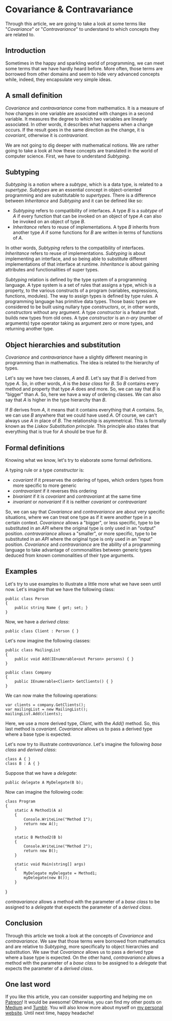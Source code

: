# Covariance & Contravariance #

Through this article, we are going to take a look at some terms like "_Covariance_" or "_Contravariance_" to understand to which concepts they are related to.

## Introduction ##

Sometimes in the happy and sparkling world of programming, we can meet some terms that we have hardly heard before. More often, those terms are borrowed from other domains and seem to hide very advanced concepts while, indeed, they encapsulate very simple ideas.

## A small definition ##

_Covariance_ and _contravariance_ come from mathematics. It is a measure of how changes in one variable are associated with changes in a second variable. It measures the degree to which two variables are linearly associated. In other words, it describes what happens when a change occurs. If the result goes in the same direction as the change, it is _covariant_, otherwise it is _contravariant_. 

We are not going to dig deeper with mathematical notions. We are rather going to take a look at how these concepts are translated in the world of computer science. First, we have to understand _Subtyping_.

## Subtyping ##

_Subtyping_ is a notion where a _subtype_, which is a data type, is related to a _supertype_. _Subtypes_ are an essential concept in object-oriented programming and are substitutable to _supertypes_. There is a difference between _Inheritance_ and _Subtyping_ and it can be defined like so:

* _Subtyping_ refers to compatibility of interfaces. A type _B_ is a _subtype_ of _A_ if every function that can be invoked on an object of type _A_ can also be invoked on an object of type _B_.
* _Inheritance_ refers to reuse of implementations. A type _B_ inherits from another type _A_ if some functions for _B_ are written in terms of functions of _A_.

In other words, _Subtyping_ refers to the compatibility of interfaces. _Inheritance_ refers to reuse of implementations. _Subtyping_ is about implementing an interface, and so being able to substitute different implementations of that interface at runtime. _Inheritance_ is about gaining attributes and functionalities of super types.

_Subtyping_ relation is defined by the type system of a programming language. A type system is a set of rules that assigns a type, which is a property, to the various constructs of a program (variables, expressions, functions, modules). The way to assign types is defined by type rules. A programming language has primitive data types. Those basic types are considered to be built using nullary type _constructors_, or, in other words, _constructors_ without any argument. A type _constructor_ is a feature that builds new types from old ones. A type _constructor_ is an _n-ary_ (number of arguments) type operator taking as argument zero or more types, and returning another type.

## Object hierarchies and substitution ##

_Covariance_ and _contravariance_ have a slightly different meaning in programming than in mathematics. The idea is related to the hierarchy of types.

Let's say we have two classes, _A_ and _B_. Let's say that _B_ is derived from type _A_. So, in other words, _A_ is the _base class_ for _B_. So _B_ contains every method and property that type _A_ does and more. So, we can say that _B_ is "bigger" than _A_. So, here we have a way of ordering classes. We can also say that _A_ is higher in the type hierarchy than _B_.

If _B_ derives from _A_, it means that it contains everything that _A_ contains. So, we can use _B_ anywhere that we could have used _A_. Of course, we can't always use _A_ in place of _B_. The relationship is asymmetrical. This is formally known as the _Liskov Substitution principle_. This principle also states that everything that is true for _A_ should be true for _B_.

## Formal definitions ##

Knowing what we know, let's try to elaborate some formal definitions.

A typing rule or a type _constructor_ is:

* _covariant_ if it preserves the ordering of types, which orders types from more specific to more generic
* _contravariant_ if it reverses this ordering
* _bivariant_ if it is _covariant_ and _contravariant_ at the same time
* _invariant_ or _nonvariant_ if it is neither _covariant_ or _contravariant_

So, we can say that _Covariance_ and _contravariance_ are about very specific situations, where we can treat one type as if it were another type in a certain context. _Covariance_ allows a "bigger", or less specific, type to be substituted in an _API_ where the original type is only used in an "output" position. _contravariance_ allows a "smaller", or more specific, type to be substituted in an _API_ where the original type is only used in an "input" position. _Covariance_ and _contravariance_ are the ability of a programming language to take advantage of commonalities between generic types deduced from known commonalities of their type arguments.

## Examples ##

Let's try to use examples to illustrate a little more what we have seen until now. Let's imagine that we have the following class:

    public class Person
    {
        public string Name { get; set; }
    } 

Now, we have a _derived class_:

    public class Client : Person { } 

Let's now imagine the following classes: 

    public class MailingList
    {
        public void Add(IEnumerable<out Person> persons) { }
    }

    public class Company
    {
        public IEnumerable<Client> GetClients() { }
    }

We can now make the following operations:

    var clients = company.GetClients();
    var mailingList = new MailingList();
    mailingList.Add(clients);

Here, we use a more derived type, _Client_, with the _Add()_ method. So, this last method is _covariant_. _Covariance_ allows us to pass a derived type where a base type is expected.

Let's now try to illustrate _contravariance_. Let's imagine the following _base class_ and _derived class_:

    class A { }
    class B : A { }

Suppose that we have a _delegate_:

    public delegate A MyDelegate(B b);

Now can imagine the following code:

    class Program
    {
        static A Method1(A a)
        {
            Console.WriteLine("Method 1");
            return new A();
        }

        static B Method2(B b)
        {
            Console.WriteLine("Method 2");
            return new B();
        }

        static void Main(string[] args)
        {
            MyDelegate myDelegate = Method1;
            myDelegate(new B());
        }
}

_contravariance_ allows a method with the parameter of a _base class_ to be assigned to a _delegate_ that expects the parameter of a _derived class_.

## Conclusion ##

Through this article we took a look at the concepts of _Covariance_ and _contravariance_. We saw that those terms were borrowed from mathematics and are relative to _Subtyping_, more specifically to object hierarchies and substitution. We saw that _Covariance_ allows us to pass a derived type where a base type is expected. On the other hand, _contravariance_ allows a method with the parameter of a _base class_ to be assigned to a _delegate_ that expects the parameter of a _derived class_.

## One last word ##

If you like this article, you can consider supporting and helping me on [Patreon](https://www.patreon.com/mlbors)! It would be awesome! Otherwise, you can find my other posts on [Medium](https://medium.com/@mlbors) and [Tumblr](https://mlbors.tumblr.com/). You will also know more about myself on [my personal website](https://www.mlbors.com). Until next time, happy headache!